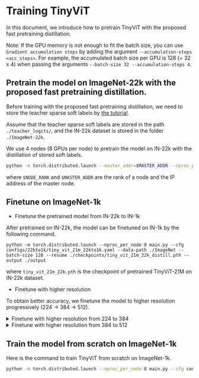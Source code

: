 # Training TinyViT

In this document, we introduce how to pretrain TinyViT with the proposed fast pretraining distillation.

Note: If the GPU memory is not enough to fit the batch size, you can use `Gradient accumulation steps` by adding the argument `--accumulation-steps <acc_steps>`. For example, the accumulated batch size per GPU is 128 (= 32 x 4) when passing the arguments `--batch-size 32 --accumulation-steps 4`.

## Pretrain the model on ImageNet-22k with the proposed fast pretraining distillation.

Before training with the proposed fast pretraining distillation, we need to store the teacher sparse soft labels by [the tutorial](./SAVE_TEACHER_LOGITS.md).

Assume that the teacher sparse soft labels are stored in the path `./teacher_logits/`, and the IN-22k dataset is stored in the folder `./ImageNet-22k`.

We use 4 nodes (8 GPUs per node) to pretrain the model on IN-22k with the distillation of stored soft labels.

```bash
python -m torch.distributed.launch --master_addr=$MASTER_ADDR --nproc_per_node 8 --nnodes=4 --node_rank=$NODE_RANK main.py --cfg configs/22k_distill/tiny_vit_21m_22k_distill.yaml --data-path ./ImageNet-22k --batch-size 128 --output ./output --opts DISTILL.TEACHER_LOGITS_PATH ./teacher_logits/
```

where `$NODE_RANK` and `$MASTER_ADDR` are the rank of a node and the IP address of the master node.

## Finetune on ImageNet-1k

- Finetune the pretrained model from IN-22k to IN-1k

After pretrained on IN-22k, the model can be finetuned on IN-1k by the following command.

```
python -m torch.distributed.launch --nproc_per_node 8 main.py --cfg configs/22kto1k/tiny_vit_21m_22kto1k.yaml --data-path ./ImageNet --batch-size 128 --resume ./checkpoints/tiny_vit_21m_22k_distill.pth --output ./output
```

where `tiny_vit_21m_22k.pth` is the checkpoint of pretrained TinyViT-21M on IN-22k dataset.

- Finetune with higher resolution

To obtain better accuracy, we finetune the model to higher resolution progressively (224 -> 384 -> 512).

<details>
<summary>Finetune with higher resolution from 224 to 384</summary>
<pre><code> python -m torch.distributed.launch --nproc_per_node 8 main.py --cfg configs/higher_resolution/tiny_vit_21m_224to384.yaml --data-path ./ImageNet --batch-size 32 --resume ./tiny_vit_21m_22kto1k_distill.pth --output ./output  --accumulation-steps 4
</code></pre>
</details>

<details>
<summary>Finetune with higher resolution from 384 to 512</summary>
<pre><code> python -m torch.distributed.launch --nproc_per_node 8 main.py --cfg configs/higher_resolution/tiny_vit_21m_384to512.yaml --data-path ./ImageNet --batch-size 32 --resume ./tiny_vit_21m_22kto1k_384_distill.pth --output ./output  --accumulation-steps 4
</code></pre>
</details>

## Train the model from scratch on ImageNet-1k

Here is the command to train TinyViT from scratch on ImageNet-1k.

```bash
python -m torch.distributed.launch --nproc_per_node 8 main.py --cfg configs/1k/tiny_vit_21m.yaml --data-path ./ImageNet --batch-size 128 --output ./output
```
